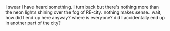 I swear I have heard something. I turn back but there's nothing more than the neon lights shining over the fog of RE-city. nothing makes sense.. wait, how did I end up here anyway? where is everyone? did I accidentally end up in another part of the city?
